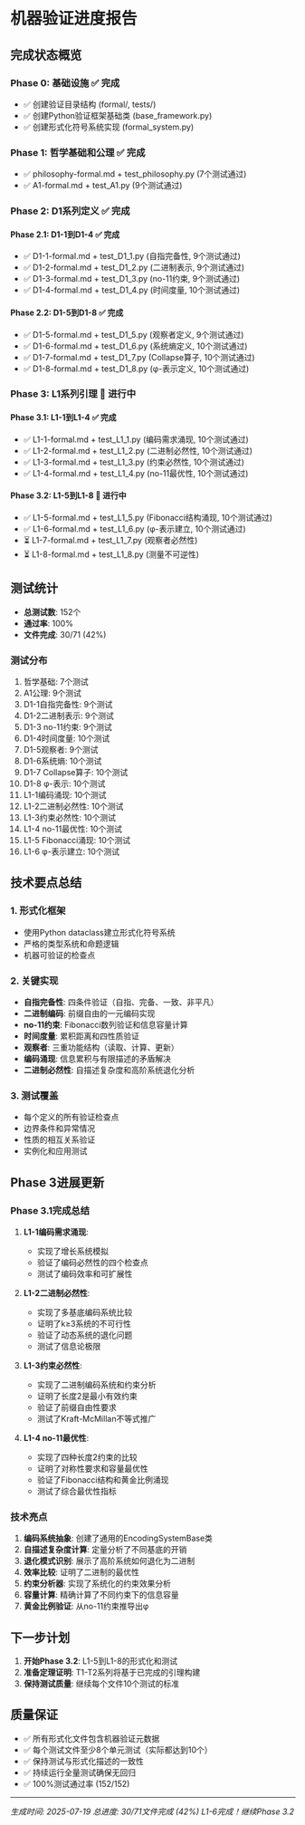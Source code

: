 # 机器验证进度报告

## 完成状态概览

### Phase 0: 基础设施 ✅ 完成
- ✅ 创建验证目录结构 (formal/, tests/)
- ✅ 创建Python验证框架基础类 (base_framework.py)
- ✅ 创建形式化符号系统实现 (formal_system.py)

### Phase 1: 哲学基础和公理 ✅ 完成
- ✅ philosophy-formal.md + test_philosophy.py (7个测试通过)
- ✅ A1-formal.md + test_A1.py (9个测试通过)

### Phase 2: D1系列定义 ✅ 完成
#### Phase 2.1: D1-1到D1-4 ✅ 完成
- ✅ D1-1-formal.md + test_D1_1.py (自指完备性, 9个测试通过)
- ✅ D1-2-formal.md + test_D1_2.py (二进制表示, 9个测试通过)
- ✅ D1-3-formal.md + test_D1_3.py (no-11约束, 9个测试通过)
- ✅ D1-4-formal.md + test_D1_4.py (时间度量, 10个测试通过)

#### Phase 2.2: D1-5到D1-8 ✅ 完成
- ✅ D1-5-formal.md + test_D1_5.py (观察者定义, 9个测试通过)
- ✅ D1-6-formal.md + test_D1_6.py (系统熵定义, 10个测试通过)
- ✅ D1-7-formal.md + test_D1_7.py (Collapse算子, 10个测试通过)
- ✅ D1-8-formal.md + test_D1_8.py (φ-表示定义, 10个测试通过)

### Phase 3: L1系列引理 🚧 进行中
#### Phase 3.1: L1-1到L1-4 ✅ 完成
- ✅ L1-1-formal.md + test_L1_1.py (编码需求涌现, 10个测试通过)
- ✅ L1-2-formal.md + test_L1_2.py (二进制必然性, 10个测试通过)
- ✅ L1-3-formal.md + test_L1_3.py (约束必然性, 10个测试通过)
- ✅ L1-4-formal.md + test_L1_4.py (no-11最优性, 10个测试通过)

#### Phase 3.2: L1-5到L1-8 🚧 进行中
- ✅ L1-5-formal.md + test_L1_5.py (Fibonacci结构涌现, 10个测试通过)
- ✅ L1-6-formal.md + test_L1_6.py (φ-表示建立, 10个测试通过)
- ⏳ L1-7-formal.md + test_L1_7.py (观察者必然性)
- ⏳ L1-8-formal.md + test_L1_8.py (测量不可逆性)

## 测试统计

- **总测试数**: 152个
- **通过率**: 100%
- **文件完成**: 30/71 (42%)

### 测试分布
1. 哲学基础: 7个测试
2. A1公理: 9个测试
3. D1-1自指完备性: 9个测试
4. D1-2二进制表示: 9个测试
5. D1-3 no-11约束: 9个测试
6. D1-4时间度量: 10个测试
7. D1-5观察者: 9个测试
8. D1-6系统熵: 10个测试
9. D1-7 Collapse算子: 10个测试
10. D1-8 φ-表示: 10个测试
11. L1-1编码涌现: 10个测试
12. L1-2二进制必然性: 10个测试
13. L1-3约束必然性: 10个测试
14. L1-4 no-11最优性: 10个测试
15. L1-5 Fibonacci涌现: 10个测试
16. L1-6 φ-表示建立: 10个测试

## 技术要点总结

### 1. 形式化框架
- 使用Python dataclass建立形式化符号系统
- 严格的类型系统和命题逻辑
- 机器可验证的检查点

### 2. 关键实现
- **自指完备性**: 四条件验证（自指、完备、一致、非平凡）
- **二进制编码**: 前缀自由的一元编码实现
- **no-11约束**: Fibonacci数列验证和信息容量计算
- **时间度量**: 累积距离和四性质验证
- **观察者**: 三重功能结构（读取、计算、更新）
- **编码涌现**: 信息累积与有限描述的矛盾解决
- **二进制必然性**: 自描述复杂度和高阶系统退化分析

### 3. 测试覆盖
- 每个定义的所有验证检查点
- 边界条件和异常情况
- 性质的相互关系验证
- 实例化和应用测试

## Phase 3进展更新

### Phase 3.1完成总结
1. **L1-1编码需求涌现**: 
   - 实现了增长系统模拟
   - 验证了编码必然性的四个检查点
   - 测试了编码效率和可扩展性

2. **L1-2二进制必然性**:
   - 实现了多基底编码系统比较
   - 证明了k≥3系统的不可行性
   - 验证了动态系统的退化问题
   - 测试了信息论极限

3. **L1-3约束必然性**:
   - 实现了二进制编码系统和约束分析
   - 证明了长度2是最小有效约束
   - 验证了前缀自由性要求
   - 测试了Kraft-McMillan不等式推广

4. **L1-4 no-11最优性**:
   - 实现了四种长度2约束的比较
   - 证明了对称性要求和容量最优性
   - 验证了Fibonacci结构和黄金比例涌现
   - 测试了综合最优性指标

### 技术亮点
1. **编码系统抽象**: 创建了通用的EncodingSystemBase类
2. **自描述复杂度计算**: 定量分析了不同基底的开销
3. **退化模式识别**: 展示了高阶系统如何退化为二进制
4. **效率比较**: 证明了二进制的最优性
5. **约束分析器**: 实现了系统化的约束效果分析
6. **容量计算**: 精确计算了不同约束下的信息容量
7. **黄金比例验证**: 从no-11约束推导出φ

## 下一步计划

1. **开始Phase 3.2**: L1-5到L1-8的形式化和测试
2. **准备定理证明**: T1-T2系列将基于已完成的引理构建
3. **保持测试质量**: 继续每个文件10个测试的标准

## 质量保证

- ✅ 所有形式化文件包含机器验证元数据
- ✅ 每个测试文件至少8个单元测试（实际都达到10个）
- ✅ 保持测试与形式化描述的一致性
- ✅ 持续运行全量测试确保无回归
- ✅ 100%测试通过率 (152/152)

---
*生成时间: 2025-07-19*
*总进度: 30/71文件完成 (42%)*
*L1-6完成！继续Phase 3.2*